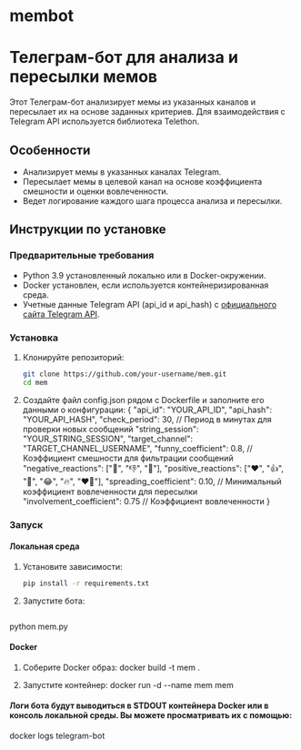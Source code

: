 # membot

# Телеграм-бот для анализа и пересылки мемов

Этот Телеграм-бот анализирует мемы из указанных каналов и пересылает их на основе заданных критериев. Для взаимодействия с Telegram API используется библиотека Telethon.

## Особенности

- Анализирует мемы в указанных каналах Telegram.
- Пересылает мемы в целевой канал на основе коэффициента смешности и оценки вовлеченности.
- Ведет логирование каждого шага процесса анализа и пересылки.

## Инструкции по установке

### Предварительные требования

- Python 3.9 установленный локально или в Docker-окружении.
- Docker установлен, если используется контейнеризированная среда.
- Учетные данные Telegram API (api_id и api_hash) с [официального сайта Telegram API](https://my.telegram.org/auth).

### Установка

1. Клонируйте репозиторий:

   ```bash
   git clone https://github.com/your-username/mem.git
   cd mem

2. Создайте файл config.json рядом с Dockerfile и заполните его данными о конфигурации:
   {
    "api_id": "YOUR_API_ID",
    "api_hash": "YOUR_API_HASH",
    "check_period": 30,  // Период в минутах для проверки новых сообщений
    "string_session": "YOUR_STRING_SESSION",
    "target_channel": "TARGET_CHANNEL_USERNAME",
    "funny_coefficient": 0.8,  // Коэффициент смешности для фильтрации сообщений
    "negative_reactions": ["💩", "👎", "🤮"],
    "positive_reactions": ["❤️", "👍", "🤣", "😂", "🔥", "❤️‍🔥"],
    "spreading_coefficient": 0.10,  // Минимальный коэффициент вовлеченности для пересылки
    "involvement_coefficient": 0.75  // Коэффициент вовлеченности
}

### Запуск

#### Локальная среда

1. Установите зависимости:

   ```bash
   pip install -r requirements.txt

2. Запустите бота:
   ```bash

  python mem.py

#### Docker
1. Соберите Docker образ:
   docker build -t mem .

2. Запустите контейнер:
   docker run -d --name mem mem

#### Логи бота будут выводиться в STDOUT контейнера Docker или в консоль локальной среды. Вы можете просматривать их с помощью:
   docker logs telegram-bot
